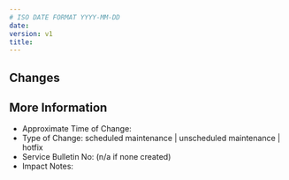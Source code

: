 ```yaml
---
# ISO DATE FORMAT YYYY-MM-DD
date: 
version: v1
title:
---
```


## <Date>

<!-- Enter Summary Here -->

## Changes

<!-- List of Changes Here -->

## More Information
- Approximate Time of Change:
- Type of Change: scheduled maintenance | unscheduled maintenance | hotfix
- Service Bulletin No: (n/a if none created)
- Impact Notes:
 
